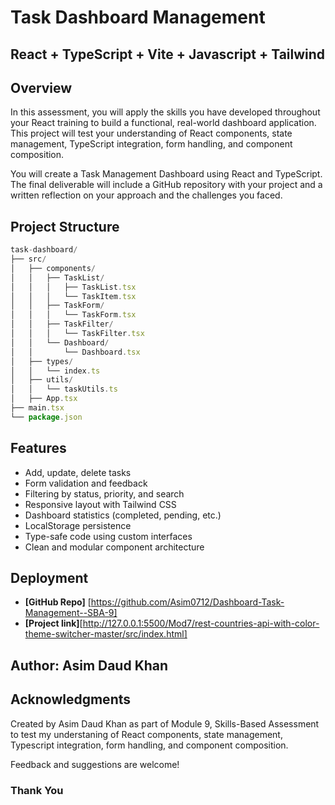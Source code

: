 # Task Dashboard Management 
## React + TypeScript + Vite + Javascript + Tailwind



## Overview
In this assessment, you will apply the skills you have developed throughout your React training to build a functional, real-world dashboard application. This project will test your understanding of React components, state management, TypeScript integration, form handling, and component composition.

You will create a Task Management Dashboard using React and TypeScript. The final deliverable will include a GitHub repository with your project and a written reflection on your approach and the challenges you faced.

## Project Structure
```js
task-dashboard/
├── src/
│   ├── components/
│   │   ├── TaskList/
│   │   │   ├── TaskList.tsx
│   │   │   └── TaskItem.tsx
│   │   ├── TaskForm/
│   │   │   └── TaskForm.tsx
│   │   ├── TaskFilter/
│   │   │   └── TaskFilter.tsx
│   │   └── Dashboard/
│   │       └── Dashboard.tsx
│   ├── types/
│   │   └── index.ts
│   ├── utils/
│   │   └── taskUtils.ts
│   ├── App.tsx
├── main.tsx
└── package.json
```
## Features
- Add, update, delete tasks
- Form validation and feedback
- Filtering by status, priority, and search
- Responsive layout with Tailwind CSS
- Dashboard statistics (completed, pending, etc.)
- LocalStorage persistence
- Type-safe code using custom interfaces
- Clean and modular component architecture

## Deployment
- **[GitHub Repo]** [https://github.com/Asim0712/Dashboard-Task-Management--SBA-9]
- **[Project link]**[http://127.0.0.1:5500/Mod7/rest-countries-api-with-color-theme-switcher-master/src/index.html]

## Author:  Asim Daud Khan


## Acknowledgments
Created by Asim Daud Khan as part of Module 9, Skills-Based Assessment to test my understaning of React components, state management, Typescript integration, form handling, and component composition.

Feedback and suggestions are welcome!

### Thank You

